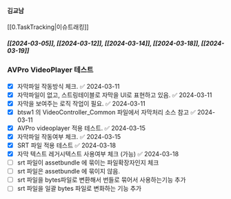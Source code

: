 

#### 김교남


[[0.TaskTracking|이슈트래킹]] 


##### [[2024-03-05]], [[2024-03-12]], [[2024-03-14]], [[2024-03-18]], [[2024-03-19]]
### AVPro VideoPlayer 테스트 
- [x] 자막파일 작동방식 체크. ✅ 2024-03-11
- [x] 자막파일이 없고, 스트링테이블로 자막을 UI로 표현하고 있음. ✅ 2024-03-11
- [x] 자막을 보여주는 로직 작업이 필요. ✅ 2024-03-11
- [x] btsw1 의 VideoController_Common 파일에서 자막처리 소스 참고 ✅ 2024-03-11
- [x] AVPro videoplayer 적용 테스트. ✅ 2024-03-15
- [x] 자막파일 작동여부 체크. ✅ 2024-03-15
- [x] SRT 파일 적용 테스트 ✅ 2024-03-18
- [x] 자막 텍스트 레거시텍스트 사용여부 체크 (가능) ✅ 2024-03-18
- [ ] srt 파일이 assetbundle 에 묶이는 파일확장자인지 체크 
- [ ] srt 파일은 assetbundle 에 묶이지 않음.
- [ ] srt 파일을 bytes파일로 변환해서 번들로 묶어서 사용하는기능 추가
- [ ] srt 파일을 일괄 bytes 파일로 변화하는 기능 추가
